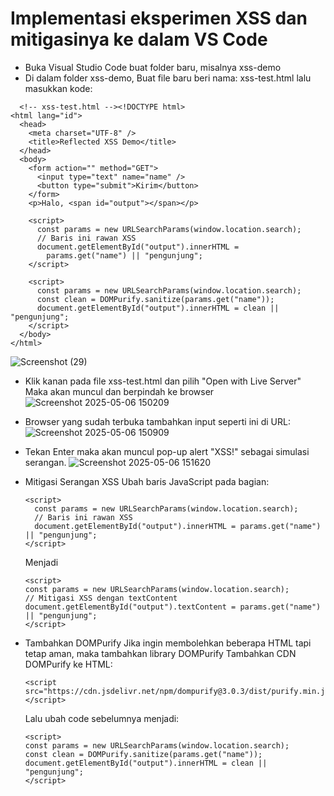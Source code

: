 # Implementasi eksperimen XSS dan mitigasinya ke dalam VS Code
- Buka Visual Studio Code buat folder baru, misalnya xss-demo
- Di dalam folder xss-demo, Buat file baru beri nama: xss-test.html
  lalu masukkan kode:

```
  <!-- xss-test.html --><!DOCTYPE html>
<html lang="id">
  <head>
    <meta charset="UTF-8" />
    <title>Reflected XSS Demo</title>
  </head>
  <body>
    <form action="" method="GET">
      <input type="text" name="name" />
      <button type="submit">Kirim</button>
    </form>
    <p>Halo, <span id="output"></span></p>

    <script>
      const params = new URLSearchParams(window.location.search);
      // Baris ini rawan XSS
      document.getElementById("output").innerHTML =
        params.get("name") || "pengunjung";
    </script>

    <script>
      const params = new URLSearchParams(window.location.search);
      const clean = DOMPurify.sanitize(params.get("name"));
      document.getElementById("output").innerHTML = clean || "pengunjung";
    </script>
  </body>
</html>
```
  ![Screenshot (29)](https://github.com/user-attachments/assets/a78e5895-d1ac-4c7a-b096-4fc2d4c7c32d)

- Klik kanan pada file xss-test.html dan pilih "Open with Live Server"
  Maka akan muncul dan berpindah ke browser
  ![Screenshot 2025-05-06 150209](https://github.com/user-attachments/assets/394e0d85-8379-434e-9fc5-d73445beee29)

- Browser yang sudah terbuka tambahkan input seperti ini di URL:
  ![Screenshot 2025-05-06 150909](https://github.com/user-attachments/assets/0b36574b-3b41-4d8c-bfee-94ae4ea7d186)

- Tekan Enter maka akan muncul pop-up alert "XSS!" sebagai simulasi serangan.
  ![Screenshot 2025-05-06 151620](https://github.com/user-attachments/assets/6c631f72-4dc2-45bb-9560-f443f7ea1b19)

- Mitigasi Serangan XSS
  Ubah baris JavaScript pada bagian:
  ```
  <script>
    const params = new URLSearchParams(window.location.search);
    // Baris ini rawan XSS
    document.getElementById("output").innerHTML = params.get("name") || "pengunjung";
  </script>
  ```
  Menjadi
  ```
  <script>
  const params = new URLSearchParams(window.location.search);
  // Mitigasi XSS dengan textContent
  document.getElementById("output").textContent = params.get("name") || "pengunjung";
  </script>
  ```
  
- Tambahkan DOMPurify
  Jika ingin membolehkan beberapa HTML tapi tetap aman, maka tambahkan library DOMPurify
  Tambahkan CDN DOMPurify ke HTML:
  ```
  <script src="https://cdn.jsdelivr.net/npm/dompurify@3.0.3/dist/purify.min.js"></script>
  ```
  Lalu ubah code sebelumnya menjadi:
  ```
  <script>
  const params = new URLSearchParams(window.location.search);
  const clean = DOMPurify.sanitize(params.get("name"));
  document.getElementById("output").innerHTML = clean || "pengunjung";
  </script>

  ```  
